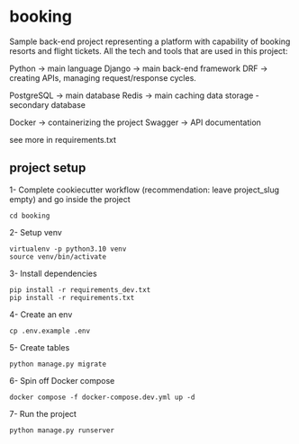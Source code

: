 # booking
Sample back-end project representing a platform with capability of booking resorts and flight tickets. All the tech and tools that are used in this project:

Python -> main language
Django -> main back-end framework
DRF -> creating APIs, managing request/response cycles.

PostgreSQL -> main database
Redis -> main caching data storage - secondary database

Docker -> containerizing the project
Swagger -> API documentation

see more in requirements.txt

## project setup

1- Complete cookiecutter workflow (recommendation: leave project_slug empty) and go inside the project
```
cd booking
```

2- Setup venv
```
virtualenv -p python3.10 venv
source venv/bin/activate
```

3- Install dependencies
```
pip install -r requirements_dev.txt
pip install -r requirements.txt
```

4- Create an env
```
cp .env.example .env
```

5- Create tables
```
python manage.py migrate
```

6- Spin off Docker compose
```
docker compose -f docker-compose.dev.yml up -d
```

7- Run the project
```
python manage.py runserver
```